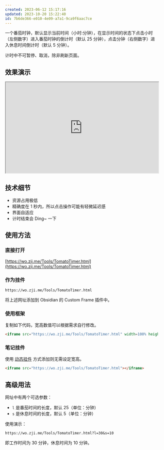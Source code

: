 ```yaml
---
created: 2023-06-12 15:17:16
updated: 2023-10-20 15:22:40
id: 7b6de366-e010-4e09-a7a1-9ca9f6aac7ce
---
```

一个番茄时钟，默认显示当前时间（小时:分钟），在显示时间的状态下点击小时（左侧数字）进入番茄时钟的倒计时（默认 25 分钟），点击分钟（右侧数字）进入休息时间倒计时（默认 5 分钟）。

计时中不可暂停、取消，除非刷新页面。

## 效果演示

<iframe src="https://wo.zji.me/Tools/TomatoTimer.html" width=100% height=300></iframe>

## 技术细节

- 资源占用极低
- 精确度在 1 秒内，所以点击操作可能有轻微延迟感
- 界面自适应
- 计时结束会 Ding~ 一下

## 使用方法

### 直接打开

[https://wo.zji.me/Tools/TomatoTimer.html](https://wo.zji.me/Tools/TomatoTimer.html)

### 作为挂件

```text
https://wo.zji.me/Tools/TomatoTimer.html
```

将上述网址添加到 Obsidian 的 Custom Frame 插件中。

### 使用框架

复制如下代码，宽高数值可以根据需求自行修改。

```html
<iframe src="https://wo.zji.me/Tools/TomatoTimer.html" width=100% height=300></iframe>
```

### 笔记挂件

使用 [动态挂件](/Notes/0005_动态挂件.md) 方式添加则无需设定宽高。

```html
<iframe src="https://wo.zji.me/Tools/TomatoTimer.html"></iframe>
```

## 高级用法

网址中有两个可选参数：

- `l` 是番茄时间的长度，默认 25（单位：分钟）
- `s` 是休息时间的长度，默认 5（单位：分钟）

使用演示：

```text
https://wo.zji.me/Tools/TomatoTimer.html?l=30&s=10
```

即工作时间为 30 分钟，休息时间为 10 分钟。